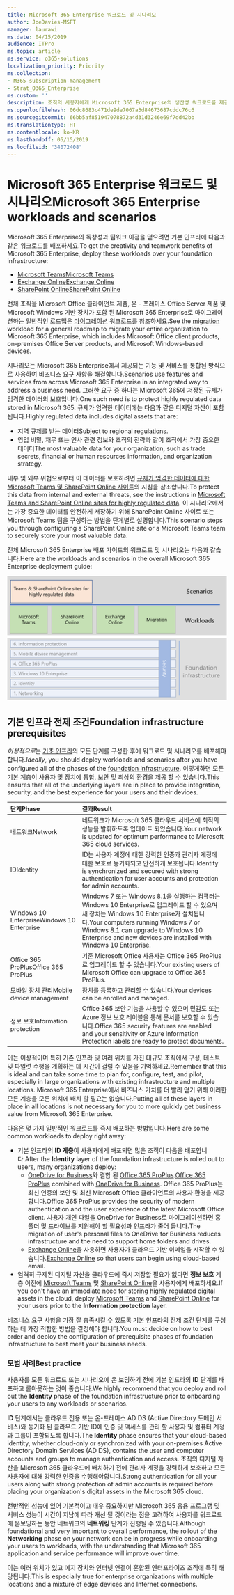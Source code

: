 ```yaml
---
title: Microsoft 365 Enterprise 워크로드 및 시나리오
author: JoeDavies-MSFT
manager: laurawi
ms.date: 04/15/2019
audience: ITPro
ms.topic: article
ms.service: o365-solutions
localization_priority: Priority
ms.collection:
- M365-subscription-management
- Strat_O365_Enterprise
ms.custom: ''
description: 조직의 사용자에게 Microsoft 365 Enterprise의 생산성 워크로드를 제공합니다.
ms.openlocfilehash: 06dc8683c471de9de7067a3d84673687cddc76c6
ms.sourcegitcommit: 66bb5af851947078872a4d31d3246e69f7dd42bb
ms.translationtype: HT
ms.contentlocale: ko-KR
ms.lasthandoff: 05/15/2019
ms.locfileid: "34072408"
---
```

# <a name="microsoft-365-enterprise-workloads-and-scenarios"></a><span data-ttu-id="e62a5-103">Microsoft 365 Enterprise 워크로드 및 시나리오</span><span class="sxs-lookup"><span data-stu-id="e62a5-103">Microsoft 365 Enterprise workloads and scenarios</span></span>

<span data-ttu-id="e62a5-104">Microsoft 365 Enterprise의 독창성과 팀워크 이점을 얻으려면 기본 인프라에 다음과 같은 워크로드를 배포하세요.</span><span class="sxs-lookup"><span data-stu-id="e62a5-104">To get the creativity and teamwork benefits of Microsoft 365 Enterprise, deploy these workloads over your foundation infrastructure:</span></span>

- [<span data-ttu-id="e62a5-105">Microsoft Teams</span><span class="sxs-lookup"><span data-stu-id="e62a5-105">Microsoft Teams</span></span>](teams-workload.md)
- [<span data-ttu-id="e62a5-106">Exchange Online</span><span class="sxs-lookup"><span data-stu-id="e62a5-106">Exchange Online</span></span>](exchangeonline-workload.md)
- [<span data-ttu-id="e62a5-107">SharePoint Online</span><span class="sxs-lookup"><span data-stu-id="e62a5-107">SharePoint Online</span></span>](sharepoint-online-onedrive-workload.md)

<span data-ttu-id="e62a5-108">전체 조직을 Microsoft Office 클라이언트 제품, 온 - 프레미스 Office Server 제품 및 Microsoft Windows 기반 장치가 포함 된 Microsoft 365 Enterprise로 마이그레이션하는 일반적인 로드맵은 [마이그레이션](migration-microsoft-365-enterprise-workload.md) 워크로드를 참조하세요.</span><span class="sxs-lookup"><span data-stu-id="e62a5-108">See the [migration](migration-microsoft-365-enterprise-workload.md) workload for a general roadmap to migrate your entire organization to Microsoft 365 Enterprise, which includes Microsoft Office client products, on-premises Office Server products, and Microsoft Windows-based devices.</span></span>

<span data-ttu-id="e62a5-109">시나리오는 Microsoft 365 Enterprise에서 제공되는 기능 및 서비스를 통합된 방식으로 사용하여 비즈니스 요구 사항을 해결합니다.</span><span class="sxs-lookup"><span data-stu-id="e62a5-109">Scenarios use features and services from across Microsoft 365 Enterprise in an integrated way to address a business need.</span></span> <span data-ttu-id="e62a5-110">그러한 요구 중 하나는 Microsoft 365에 저장된 규제가 엄격한 데이터의 보호입니다.</span><span class="sxs-lookup"><span data-stu-id="e62a5-110">One such need is to protect highly regulated data stored in Microsoft 365.</span></span> <span data-ttu-id="e62a5-111">규제가 엄격한 데이터에는 다음과 같은 디지털 자산이 포함됩니다.</span><span class="sxs-lookup"><span data-stu-id="e62a5-111">Highly regulated data includes digital assets that are:</span></span>

- <span data-ttu-id="e62a5-112">지역 규제를 받는 데이터</span><span class="sxs-lookup"><span data-stu-id="e62a5-112">Subject to regional regulations.</span></span>
- <span data-ttu-id="e62a5-113">영업 비밀, 재무 또는 인사 관련 정보와 조직의 전략과 같이 조직에서 가장 중요한 데이터</span><span class="sxs-lookup"><span data-stu-id="e62a5-113">The most valuable data for your organization, such as trade secrets, financial or human resources information, and organization strategy.</span></span>

<span data-ttu-id="e62a5-114">내부 및 외부 위협으로부터 이 데이터를 보호하려면 [규제가 엄격한 데이터에 대한 Microsoft Teams 및 SharePoint Online 사이트](teams-sharepoint-online-sites-highly-regulated-data.md)의 지침을 참조합니다.</span><span class="sxs-lookup"><span data-stu-id="e62a5-114">To protect this data from internal and external threats, see the instructions in [Microsoft Teams and SharePoint Online sites for highly regulated data](teams-sharepoint-online-sites-highly-regulated-data.md).</span></span> <span data-ttu-id="e62a5-115">이 시나리오에서는 가장 중요한 데이터를 안전하게 저장하기 위해 SharePoint Online 사이트 또는 Microsoft Teams 팀을 구성하는 방법을 단계별로 설명합니다.</span><span class="sxs-lookup"><span data-stu-id="e62a5-115">This scenario steps you through configuring a SharePoint Online site or a Microsoft Teams team to securely store your most valuable data.</span></span>

<span data-ttu-id="e62a5-116">전체 Microsoft 365 Enterprise 배포 가이드의 워크로드 및 시나리오는 다음과 같습니다.</span><span class="sxs-lookup"><span data-stu-id="e62a5-116">Here are the workloads and scenarios in the overall Microsoft 365 Enterprise deployment guide:</span></span>

![](./media/deploy-workloads/m365-deploy-content-arch-workloads.png)

## <a name="foundation-infrastructure-prerequisites"></a><span data-ttu-id="e62a5-117">기본 인프라 전제 조건</span><span class="sxs-lookup"><span data-stu-id="e62a5-117">Foundation infrastructure prerequisites</span></span>

<span data-ttu-id="e62a5-118">*이상적으로*는 [기초 인프라](deploy-foundation-infrastructure.md)의 모든 단계를 구성한 후에 워크로드 및 시나리오를 배포해야합니다.</span><span class="sxs-lookup"><span data-stu-id="e62a5-118">*Ideally*, you should deploy workloads and scenarios after you have configured all of the phases of the [foundation infrastructure](deploy-foundation-infrastructure.md).</span></span> <span data-ttu-id="e62a5-119">이렇게하면 모든 기본 계층이 사용자 및 장치에 통합, 보안 및 최상의 환경을 제공 할 수 있습니다.</span><span class="sxs-lookup"><span data-stu-id="e62a5-119">This ensures that all of the underlying layers are in place to provide integration, security, and the best experience for your users and their devices.</span></span>

| <span data-ttu-id="e62a5-120">단계</span><span class="sxs-lookup"><span data-stu-id="e62a5-120">Phase</span></span> | <span data-ttu-id="e62a5-121">결과</span><span class="sxs-lookup"><span data-stu-id="e62a5-121">Result</span></span> |
|:-------|:-----|
| <span data-ttu-id="e62a5-122">네트워크</span><span class="sxs-lookup"><span data-stu-id="e62a5-122">Network</span></span> | <span data-ttu-id="e62a5-123">네트워크가 Microsoft 365 클라우드 서비스에 최적의 성능을 발휘하도록 업데이트 되었습니다.</span><span class="sxs-lookup"><span data-stu-id="e62a5-123">Your network is updated for optimum performance to Microsoft 365 cloud services.</span></span> |
| <span data-ttu-id="e62a5-124">ID</span><span class="sxs-lookup"><span data-stu-id="e62a5-124">Identity</span></span> | <span data-ttu-id="e62a5-125">ID는 사용자 계정에 대한 강력한 인증과 관리자 계정에 대한 보호로 동기화되고 안전하게 보호됩니다.</span><span class="sxs-lookup"><span data-stu-id="e62a5-125">Identity is synchronized and secured with strong authentication for user accounts and protection for admin accounts.</span></span> |
| <span data-ttu-id="e62a5-126">Windows 10 Enterprise</span><span class="sxs-lookup"><span data-stu-id="e62a5-126">Windows 10 Enterprise</span></span> | <span data-ttu-id="e62a5-127">Windows 7 또는 Windows 8.1을 실행하는 컴퓨터는 Windows 10 Enterprise로 업그레이드 할 수 있으며 새 장치는 Windows 10 Enterprise가 설치됩니다.</span><span class="sxs-lookup"><span data-stu-id="e62a5-127">Your computers running Windows 7 or Windows 8.1 can upgrade to Windows 10 Enterprise and new devices are installed with Windows 10 Enterprise.</span></span> |
| <span data-ttu-id="e62a5-128">Office 365 ProPlus</span><span class="sxs-lookup"><span data-stu-id="e62a5-128">Office 365 ProPlus</span></span> | <span data-ttu-id="e62a5-129">기존 Microsoft Office 사용자는 Office 365 ProPlus로 업그레이드 할 수 있습니다.</span><span class="sxs-lookup"><span data-stu-id="e62a5-129">Your existing users of Microsoft Office can upgrade to Office 365 ProPlus.</span></span> |
| <span data-ttu-id="e62a5-130">모바일 장치 관리</span><span class="sxs-lookup"><span data-stu-id="e62a5-130">Mobile device management</span></span> | <span data-ttu-id="e62a5-131">장치를 등록하고 관리할 수 있습니다.</span><span class="sxs-lookup"><span data-stu-id="e62a5-131">Your devices can be enrolled and managed.</span></span> |
| <span data-ttu-id="e62a5-132">정보 보호</span><span class="sxs-lookup"><span data-stu-id="e62a5-132">Information protection</span></span> | <span data-ttu-id="e62a5-133">Office 365 보안 기능을 사용할 수 있으며 민감도 또는 Azure 정보 보호 레이블을 통해 문서를 보호할 수 있습니다.</span><span class="sxs-lookup"><span data-stu-id="e62a5-133">Office 365 security features are enabled and your sensitivity or Azure Information Protection labels are ready to protect documents.</span></span> |

<span data-ttu-id="e62a5-134">이는 이상적이며 특히 기존 인프라 및 여러 위치를 가진 대규모 조직에서 구성, 테스트 및 파일럿 수행을 계획하는 데 시간이 걸릴 수 있음을 기억하세요.</span><span class="sxs-lookup"><span data-stu-id="e62a5-134">Remember that this is ideal and can take some time to plan for, configure, test, and pilot, especially in large organizations with existing infrastructure and multiple locations.</span></span> <span data-ttu-id="e62a5-135">Microsoft 365 Enterprise에서 비즈니스 가치를 더 빨리 얻기 위해 이러한 모든 계층을 모든 위치에 배치 할 필요는 없습니다.</span><span class="sxs-lookup"><span data-stu-id="e62a5-135">Putting all of these layers in place in all locations is not necessary for you to more quickly get business value from Microsoft 365 Enterprise.</span></span> 

<span data-ttu-id="e62a5-136">다음은 몇 가지 일반적인 워크로드를 즉시 배포하는 방법입니다.</span><span class="sxs-lookup"><span data-stu-id="e62a5-136">Here are some common workloads to deploy right away:</span></span> 

- <span data-ttu-id="e62a5-137">기본 인프라의 **ID 계층**이 사용자에게 배포되면 많은 조직이 다음을 배포합니다.</span><span class="sxs-lookup"><span data-stu-id="e62a5-137">After the **Identity** layer of the foundation infrastructure is rolled out to users, many organizations deploy:</span></span>
  - <span data-ttu-id="e62a5-138">[OneDrive for Business](https://docs.microsoft.com/onedrive/plan-onedrive-enterprise)와 결합 된 [Office 365 ProPlus](office365proplus-infrastructure.md).</span><span class="sxs-lookup"><span data-stu-id="e62a5-138">[Office 365 ProPlus](office365proplus-infrastructure.md) combined with [OneDrive for Business](https://docs.microsoft.com/onedrive/plan-onedrive-enterprise).</span></span> <span data-ttu-id="e62a5-139">Office 365 ProPlus는 최신 인증의 보안 및 최신 Microsoft Office 클라이언트의 사용자 환경을 제공합니다.</span><span class="sxs-lookup"><span data-stu-id="e62a5-139">Office 365 ProPlus provides the security of modern authentication and the user experience of the latest Microsoft Office client.</span></span> <span data-ttu-id="e62a5-140">사용자 개인 파일을 OneDrive for Business로 마이그레이션하면 홈 폴더 및 드라이브를 지원해야 할 필요성과 인프라가 줄어 듭니다.</span><span class="sxs-lookup"><span data-stu-id="e62a5-140">The migration of user's personal files to OneDrive for Business reduces infrastructure and the need to support home folders and drives.</span></span>
  - <span data-ttu-id="e62a5-141">[Exchange Online](exchangeonline-workload.md)을 사용하면 사용자가 클라우드 기반 이메일을 시작할 수 있습니다.</span><span class="sxs-lookup"><span data-stu-id="e62a5-141">[Exchange Online](exchangeonline-workload.md) so that users can begin using cloud-based email.</span></span>
- <span data-ttu-id="e62a5-142">엄격히 규제된 디지털 자산을 클라우드에 즉시 저장할 필요가 없다면 **정보 보호** 계층 이전에 [Microsoft Teams](teams-workload.md) 및 [SharePoint Online](sharepoint-online-onedrive-workload.md)을 사용자에게 배포하세요.</span><span class="sxs-lookup"><span data-stu-id="e62a5-142">If you don't have an immediate need for storing highly regulated digital assets in the cloud, deploy [Microsoft Teams](teams-workload.md) and [SharePoint Online](sharepoint-online-onedrive-workload.md) for your users prior to the **Information protection** layer.</span></span>

<span data-ttu-id="e62a5-143">비즈니스 요구 사항을 가장 잘 충족시킬 수 있도록 기본 인프라의 전제 조건 단계를 구성하는 데 가장 적합한 방법을 결정해야 합니다.</span><span class="sxs-lookup"><span data-stu-id="e62a5-143">You must decide on how to best order and deploy the configuration of prerequisite phases of foundation infrastructure to best meet your business needs.</span></span>

### <a name="best-practice"></a><span data-ttu-id="e62a5-144">모범 사례</span><span class="sxs-lookup"><span data-stu-id="e62a5-144">Best practice</span></span>

<span data-ttu-id="e62a5-145">사용자를 모든 워크로드 또는 시나리오에 온 보딩하기 전에 기본 인프라의 **ID** 단계를 배포하고 롤아웃하는 것이 좋습니다.</span><span class="sxs-lookup"><span data-stu-id="e62a5-145">We highly recommend that you deploy and roll out the **Identity** phase of the foundation infrastructure prior to onboarding your users to any workloads or scenarios.</span></span>

<span data-ttu-id="e62a5-146">**ID** 단계에서는 클라우드 전용 또는 온-프레미스 AD DS (Active Directory 도메인 서비스)와 동기화 된 클라우드 기반 ID에 인증 및 액세스를 관리 할 사용자 및 컴퓨터 계정과 그룹이 포함되도록 합니다.</span><span class="sxs-lookup"><span data-stu-id="e62a5-146">The **Identity** phase ensures that your cloud-based identity, whether cloud-only or synchronized with your on-premises Active Directory Domain Services (AD DS), contains the user and computer accounts and groups to manage authentication and access.</span></span> <span data-ttu-id="e62a5-147">조직의 디지털 자산을 Microsoft 365 클라우드에 배치하기 전에 관리자 계정을 강력하게 보호하고 모든 사용자에 대해 강력한 인증을 수행해야합니다.</span><span class="sxs-lookup"><span data-stu-id="e62a5-147">Strong authentication for all your users along with strong protection of admin accounts is required before placing your organization's digital assets in the Microsoft 365 cloud.</span></span>

<span data-ttu-id="e62a5-148">전반적인 성능에 있어 기본적이고 매우 중요하지만 Microsoft 365 응용 프로그램 및 서비스 성능이 시간이 지남에 따라 개선 될 것이라는 점을 고려하여 사용자를 워크로드에 온보딩하는 동안 네트워크의 **네트워킹** 단계가 진행될 수 있습니다.</span><span class="sxs-lookup"><span data-stu-id="e62a5-148">Although foundational and very important to overall performance, the rollout of the **Networking** phase on your network can be in progress while onboarding your users to workloads, with the understanding that Microsoft 365 application and service performance will improve over time.</span></span>

<span data-ttu-id="e62a5-149">이는 여러 위치가 있고 에지 장치와 인터넷 연결이 혼합된 엔터프라이즈 조직에 특히 해당됩니다.</span><span class="sxs-lookup"><span data-stu-id="e62a5-149">This is especially true for enterprise organizations with multiple locations and a mixture of edge devices and Internet connections.</span></span>

